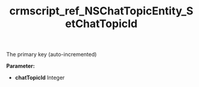 ﻿---
title: crmscript_ref_NSChatTopicEntity_SetChatTopicId
description: NSChatTopicEntity.SetChatTopicId(Integer chatTopicId)
intellisense: NSChatTopicEntity.SetChatTopicId
keywords: NSChatTopicEntity, GetChatTopicId
so.topic: reference
---

The primary key (auto-incremented)

**Parameter:** 
 - **chatTopicId** Integer

